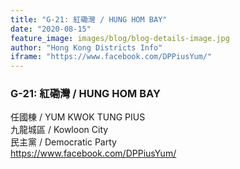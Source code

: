 ```yaml
---
title: "G-21: 紅磡灣 / HUNG HOM BAY"
date: "2020-08-15"
feature_image: images/blog/blog-details-image.jpg
author: "Hong Kong Districts Info"
iframe: "https://www.facebook.com/DPPiusYum/"
---
```


### G-21: 紅磡灣 / HUNG HOM BAY  
任國棟 / YUM KWOK TUNG PIUS  
九龍城區 / Kowloon City  
民主黨 / Democratic Party  
https://www.facebook.com/DPPiusYum/
